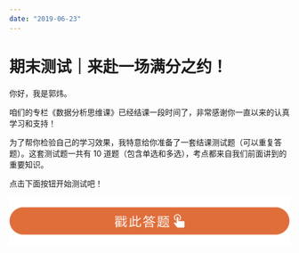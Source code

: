 ```yaml
---
date: "2019-06-23"
---  
```

      
# 期末测试｜来赴一场满分之约！
你好，我是郭炜。

咱们的专栏《数据分析思维课》已经结课一段时间了，非常感谢你一直以来的认真学习和支持！

为了帮你检验自己的学习效果，我特意给你准备了一套结课测试题（可以重复答题）。这套测试题一共有 10 道题（包含单选和多选），考点都来自我们前面讲到的重要知识。

点击下面按钮开始测试吧！

[![](./httpsstatic001geekbangorgresourceimage28a428d1be62669b4f3cc01c36466bf811a4.png)](http://time.geekbang.org/quiz/intro?act_id=1627&exam_id=4008)

<!-- [[[read_end]]] -->